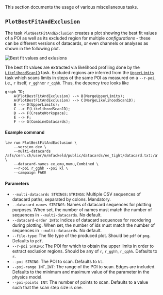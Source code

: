 This section documents the usage of various miscellaneous tasks.


## `PlotBestFitAndExclusion`

The task `PlotBestFitAndExclusion` creates a plot showing the best fit values of a POI as well as its excluded region for multiple *configurations* - these can be different versions of datacards, or even channels or analyses as shown in the following plot.

![Best fit values and exlusions](../images/bestfitexclusion__r_gghh__kl_n51_-25.0_25.0__root.png)

The best fit values are extracted via likelihood profiling done by the [`LikelihoodScan1D`](likelihood1d.md) task. Excluded regions are inferred from the [`UpperLimits`](limits.md) task which scans limits in steps of the same POI as measured on a `--r-poi`, i.e., `r` itself, `r_gghh`or `r_qqhh`. Thus, the depency tree looks like

```mermaid
graph TD;
    A(PlotBestFitAndExclusion) --> B(MergeUpperLimits);
    A(PlotBestFitAndExclusion) --> C(MergeLikelihoodScan1D);
    B --> D(UpperLimits);
    C --> E(LikelihoodScan1D);
    D --> F(CreateWorkspace);
    E --> F;
    F --> G(CombineDatacards);
```


#### Example command

```shell
law run PlotBestFitAndExclusion \
    --version dev \
    --multi-datacards /afs/cern.ch/user/m/mfackeld/public/datacards/ee_tight/datacard.txt:/afs/cern.ch/user/m/mfackeld/public/datacards/emu_tight/datacard.txt:/afs/cern.ch/user/m/mfackeld/public/datacards/mumu_tight/datacard.txt:/afs/cern.ch/user/m/mfackeld/public/datacards/*/datacard.txt \
    --datacard-names ee,emu,mumu,Combined \
    --r-poi r_gghh --poi kl \
    --campaign FAKE
```


#### Parameters

- `--multi-datacards STRINGS:STRINGS`: Multiple CSV sequences of datacard paths, separated by colons. Mandatory.
- `--datacard-names STRINGS`: Names of datacard sequences for plotting purposes. When set, the number of names must match the number of sequences in `--multi-datacards`. No default.
- `--datacard-order INTS`: Indices of datacard sequences for reordering during plotting. When set, the number of ids must match the number of sequences in `--multi-datacards`. No default.
- `--file-type`: The file type of the produced plot. Should be `pdf` or `png`. Defaults to `pdf`.
- `--r-poi STRING`: The POI for which to obtain the upper limits in order to extract exclusion regions. Should be any of `r`, `r_gghh`, `r_qqhh`. Defaults to `r`.
- `--poi STRING`: The POI to scan. Defaults to `kl`.
- `--poi-range INT,INT`: The range of the POI to scan. Edges are included. Defaults to the minimum and maximum value of the parameter in the physics model.
- `--poi-points INT`: The number of points to scan. Defaults to a value such that the scan step size is one.
